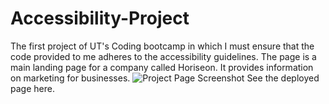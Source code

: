 # Accessibility-Project
The first project of UT's Coding bootcamp in which I must ensure that the code provided to me adheres to the accessibility guidelines.
The page is a main landing page for a company called Horiseon. It provides information on marketing for businesses.
![Project Page Screenshot](/repository/assets/Images/Challenge-1-Screenshot.png?raw=true)
See the deployed page here.
